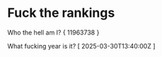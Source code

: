 # Fuck the rankings

Who the hell am I?
{ 11963738 }

What fucking year is it?
[ 2025-03-30T13:40:00Z ]
